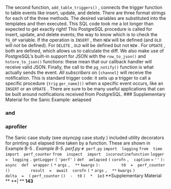 The second function,  `add_table_triggers()` , connects the trigger function to table events like insert, update, and delete. There are three format strings for each of the three methods. The desired variables are substituted into the templates and then executed. This SQL code took me a lot longer than expected to get exactly right! This PostgreSQL procedure is called for insert, update, and delete events; the way to know which is to check the  `TG_OP`  variable. If the operation is  `INSERT` , then  `NEW` will be defined (and  `OLD`  will  *not*  be defined). For  `DELETE` ,  `OLD`  will be defined but not  `NEW` . For  `UPDATE` , both are defined, which allows us to calculate the diff. We also make use of PostgreSQL’s built-in support for JSON with the  `row_to_json()` and  `hstore_to_json()`  functions: these mean that our callback handler will receive valid JSON. Finally, the call to the  `pg_notify()`  function is what actually sends the event.  *All* *subscribers*  on  `{channel}`  will receive the notification. This is standard trigger code: it sets up a trigger to call a specific procedure  `{trig` `ger_name}()`  when a specific event occurs, like an  `INSERT`  or an  `UPDATE` . There are sure to be many useful applications that can be built around notifications received from PostgreSQL. ### Supplementary Material for the Sanic Example: aelapsed
 ### and 
 ### aprofiler
 The Sanic case study (see  *asyncpg*  case study ) included utility decorators for printing out elapsed time taken by a function. These are shown in  Example B-5 . *Example B-5. perf.py* `# perf.py` `import` ` ` `logging` `from` ` ` `time` ` ` `import` ` ` `perf_counter` `from` ` ` `inspect` ` ` `import` ` ` `iscoroutinefunction` `logger` ` ` `=` ` ` `logging` `.` `getLogger` `(` `'perf'` `)` `def` ` ` `aelapsed` `(` `corofn` `,` ` ` `caption` `=` `''` `):` `  ` `    ` `async` ` ` `def` ` ` `wrapper` `(` `*` `args` `,` ` ` `**` `kwargs` `):` `        ` `t0` ` ` `=` ` ` `perf_counter` `()` `        ` `result` ` ` `=` ` ` `await` ` ` `corofn` `(` `*` `args` `,` ` ` `**` `kwargs` `)` `        ` `delta` ` ` `=` ` ` `(` `perf_counter` `()` ` ` `-` ` ` `t0` `)` ` ` `*` ` ` `1e3` **Supplementary Material ** **| ** **143**